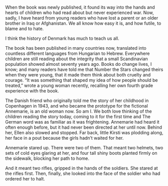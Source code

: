 When the book was newly published, it found its way into the hands and hearts of children who had read about but never experienced war. Now, sadly, I have heard from young readers who have lost a parent or an older brother in Iraq or Afghanistan. We all know how easy it is, and how futile, to blame and to hate.

I think the history of Denmark has much to teach us all.

The book has been published in many countries now, translated into countless different languages from Hungarian to Hebrew. Everywhere children are still reading about the integrity that a small Scandinavian population showed almost seventy years ago. Books do change lives, I know; and many readers have told me that Number the Stars changed theirs when they were young, that it made them think about both cruelty and courage. “It was something that shaped my idea of how people should be treated,” wrote a young woman recently, recalling her own fourth grade experience with the book.

The Danish friend who originally told me the story of her childhood in Copenhagen in 1943, and who became the prototype for the fictional Annemarie, is an old woman now. So am I. We both love thinking of the children reading the story today, coming to it for the first time and
The German word was as familiar as it was frightening. Annemarie had heard it often enough before, but it had never been directed at her until now.
Behind her, Ellen also slowed and stopped. Far back, little Kirsti was plodding along, her face in a pout because the girls hadn’t waited for her.

Annemarie stared up. There were two of them. That meant two helmets, two sets of cold eyes glaring at her, and four tall shiny boots planted firmly on the sidewalk, blocking her path to home.

And it meant two rifles, gripped in the hands of the soldiers. She stared at the rifles first. Then, finally, she looked into the face of the soldier who had ordered her to halt.
